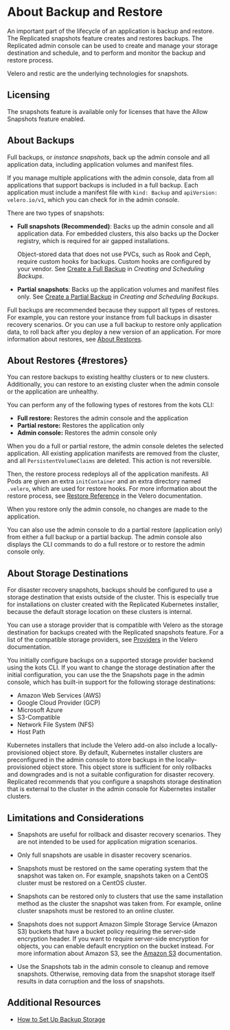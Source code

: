 # About Backup and Restore

An important part of the lifecycle of an application is backup and restore. The Replicated snapshots feature creates and restores backups. The Replicated admin console can be used to create and manage your storage destination and schedule, and to perform and monitor the backup and restore process.

Velero and restic are the underlying technologies for snapshots.

## Licensing

The snapshots feature is available only for licenses that have the Allow Snapshots feature enabled. 

## About Backups

Full backups, or _instance snapshots_, back up the admin console and all application data, including application volumes and manifest files.

If you manage multiple applications with the admin console, data from all applications that support backups is included in a full backup. Each application must include a manifest file with `kind: Backup` and `apiVersion: velero.io/v1`, which you can check for in the admin console.

There are two types of snapshots:
  * **Full snapshots (Recommended)**: Backs up the admin console and all application data. For embedded clusters, this also backs up the Docker registry, which is required for air gapped installations.

    Object-stored data that does not use PVCs, such as Rook and Ceph, require custom hooks for backups. Custom hooks are configured by your vendor. See [Create a Full Backup](snapshots-creating#full) in _Creating and Scheduling Backups_.

  * **Partial snapshots**: Backs up the application volumes and manifest files only. See [Create a Partial Backup](snapshots-creating#partial) in _Creating and Scheduling Backups_.

Full backups are recommended because they support all types of restores. For example, you can restore your instance from full backups in disaster recovery scenarios. Or you can use a full backup to restore only application data, to roll back after you deploy a new version of an application. For more information about restores, see [About Restores](#restores).

## About Restores {#restores}

You can restore backups to existing healthy clusters or to new clusters. Additionally, you can restore to an existing cluster when the admin console or the application are unhealthy.

You can perform any of the following types of restores from the kots CLI:

- **Full restore:** Restores the admin console and the application
- **Partial restore:** Restores the application only
- **Admin console:** Restores the admin console only

When you do a full or partial restore, the admin console deletes the selected application. All existing application manifests are removed from the cluster, and all `PersistentVolumeClaims` are deleted. This action is not reversible.

Then, the restore process redeploys all of the application manifests. All Pods are given an extra `initContainer` and an extra directory named `.velero`, which are used for restore hooks. For more information about the restore process, see [Restore Reference](https://velero.io/docs/v1.9/restore-reference/) in the Velero documentation.

When you restore only the admin console, no changes are made to the application.

You can also use the admin console to do a partial restore (application only) from either a full backup or a partial backup. The admin console also displays the CLI commands to do a full restore or to restore the admin console only.

## About Storage Destinations

For disaster recovery snapshots, backups should be configured to use a storage destination that exists outside of the cluster. This is especially true for installations on cluster created with the Replicated Kubernetes installer, because the default storage location on these clusters is internal.

You can use a storage provider that is compatible with Velero as the storage destination for backups created with the Replicated snapshots feature. For a list of the compatible storage providers, see [Providers](https://velero.io/docs/v1.9/supported-providers/) in the Velero documentation.

You initially configure backups on a supported storage provider backend using the kots CLI. If you want to change the storage destination after the initial configuration, you can use the the Snapshots page in the admin console, which has built-in support for the following storage destinations:

- Amazon Web Services (AWS)
- Google Cloud Provider (GCP)
- Microsoft Azure
- S3-Compatible
- Network File System (NFS)
- Host Path

Kubernetes installers that include the Velero add-on also include a locally-provisioned object store. By default, Kubernetes installer clusters are preconfigured in the admin console to store backups in the locally-provisioned object store. This object store is sufficient for only rollbacks and downgrades and is not a suitable configuration for disaster recovery. Replicated recommends that you configure a snapshots storage destination that is external to the cluster in the admin console for Kubernetes installer clusters.

## Limitations and Considerations

- Snapshots are useful for rollback and disaster recovery scenarios. They are not intended to be used for application migration scenarios.

- Only full snapshots are usable in disaster recovery scenarios.

- Snapshots must be restored on the same operating system that the snapshot was taken on. For example, snapshots taken on a CentOS cluster must be restored on a CentOS cluster.

- Snapshots can be restored only to clusters that use the same installation method as the cluster the snapshot was taken from. For example, online cluster snapshots must be restored to an online cluster.

- Snapshots does not support Amazon Simple Storage Service (Amazon S3) buckets that have a bucket policy requiring the server-side encryption header. If you want to require server-side encryption for objects, you can enable default encryption on the bucket instead. For more information about Amazon S3, see the [Amazon S3](https://docs.aws.amazon.com/s3/?icmpid=docs_homepage_featuredsvcs) documentation.

- Use the Snapshots tab in the admin console to cleanup and remove snapshots. Otherwise, removing data from the snapshot storage itself results in data corruption and the loss of snapshots.

## Additional Resources

- [How to Set Up Backup Storage](snapshots-config-workflow)
